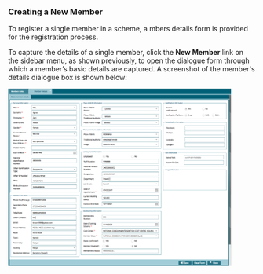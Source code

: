 ### Creating a New Member

To register a single member in a scheme, a mbers details form is provided for the registration process.

To capture the details of a single member, click the **New Member** link on the sidebar menu,
as shown previously, to open the dialogue form through which a member’s basic details are captured. A
screenshot of the member's details dialogue box is shown below:

<img  alt="Creating a new member" width="90%" height="auto"  class="center"  src="../media3/memberdetailsform.png"> 
